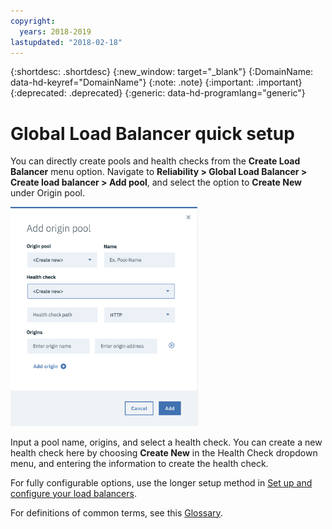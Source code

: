 ```yaml
---
copyright:
  years: 2018-2019
lastupdated: "2018-02-18"
---
```


{:shortdesc: .shortdesc}
{:new_window: target="_blank"}
{:DomainName: data-hd-keyref="DomainName"}
{:note: .note}
{:important: .important}
{:deprecated: .deprecated}
{:generic: data-hd-programlang="generic"}


# Global Load Balancer quick setup
You can directly create pools and health checks from the **Create Load Balancer** menu option. Navigate to **Reliability > Global Load Balancer > Create load balancer > Add pool**, and select the option to **Create New** under Origin pool. 

<img src="images/create-new-origin-pool.png" alt="drawing" style="width: 300px;"/>

Input a pool name, origins, and select a health check. You can create a new health check here by choosing **Create New** in the Health Check dropdown menu, and entering the information to create the health check. 

For fully configurable options, use the longer setup method in [Set up and configure your load balancers](/docs/infrastructure/cis?topic=cis-set-up-and-configure-your-load-balancers).

For definitions of common terms, see this [Glossary](/docs/infrastructure/cis?topic=cis-glossary).
